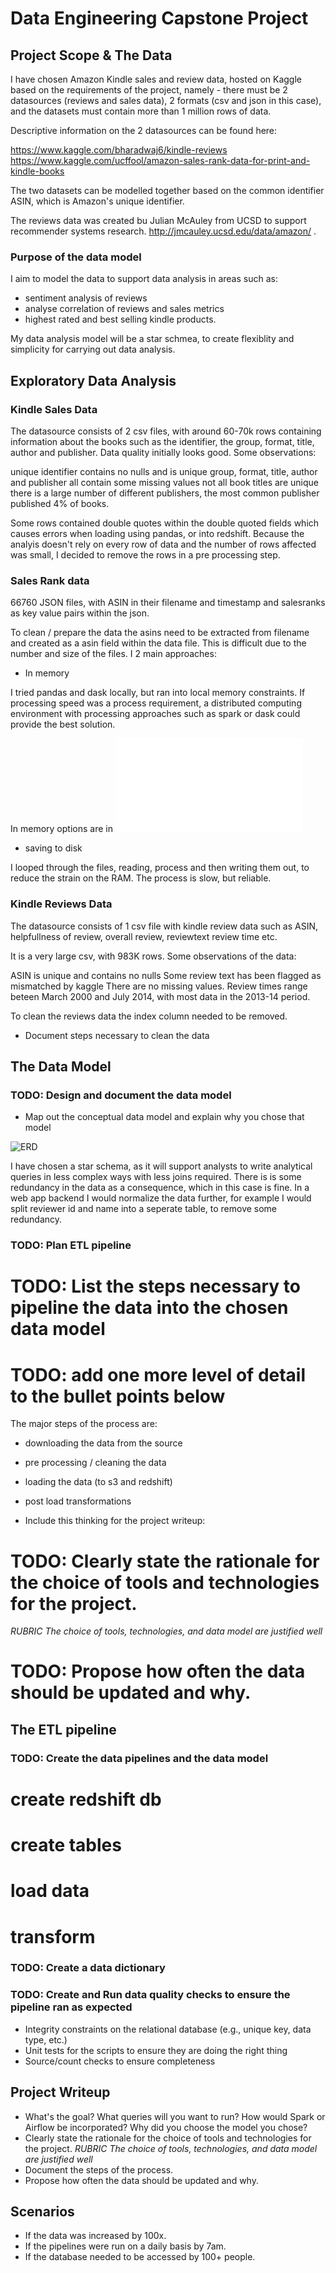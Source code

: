 # Data Engineering Capstone Project

## Project Scope & The Data

I have chosen Amazon Kindle sales and review data, hosted on Kaggle based on the requirements of the project, namely - there must be 2 datasources (reviews and sales data), 2 formats (csv and json in this case), and the datasets must contain more than 1 million rows of data. 

Descriptive information on the 2 datasources can be found here:

https://www.kaggle.com/bharadwaj6/kindle-reviews
https://www.kaggle.com/ucffool/amazon-sales-rank-data-for-print-and-kindle-books

The two datasets can be modelled together based on the common identifier ASIN, which is Amazon's unique identifier.

The reviews data was created bu Julian McAuley from UCSD to support recommender systems research. http://jmcauley.ucsd.edu/data/amazon/ . 

### Purpose of the data model

I aim to model the data to support data analysis in areas such as:

- sentiment analysis of reviews
- analyse correlation of reviews and sales metrics
- highest rated and best selling kindle products.

My data analysis model will be a star schmea, to create flexiblity and simplicity for carrying out data analysis. 

## Exploratory Data Analysis

### Kindle Sales Data

The datasource consists of 2 csv files, with around 60-70k rows containing information about the books such as the identifier, the group, format, title, author and publisher. Data quality initially looks good. Some observations:

unique identifier contains no nulls and is unique
group, format, title, author and publisher all contain some missing values
not all book titles are unique
there is a large number of different publishers, the most common publisher published 4% of books.

Some rows contained double quotes within the double quoted fields which causes errors when loading using pandas, or into redshift. Because the analyis doesn't rely on every row of data and the number of rows affected was small, I decided to remove the rows in a pre processing step. 

### Sales Rank data 

66760 JSON files, with ASIN in their filename and timestamp and salesranks as key value pairs within the json.

To clean / prepare the data the asins need to be extracted from filename and created as a asin field within the data file.
This is difficult due to the number and size of the files. I 2 main approaches:

- In memory

I tried pandas and dask locally, but ran into local memory constraints. If processing speed was a process requirement, a distributed
computing environment with processing approaches such as spark or dask could provide the best solution.

In memory options are in ![](process_salesrank_notused.py)

- saving to disk

I looped through the files, reading, process and then writing them out, to reduce the strain on the RAM. The process is slow, but reliable.

### Kindle Reviews Data
The datasource consists of 1 csv file with kindle review data such as  ASIN, helpfullness of review, overall review, reviewtext review time etc.

It is a very large csv, with 983K rows. Some observations of the data:

ASIN is unique and contains no nulls
Some review text has been flagged as mismatched by kaggle
There are no missing values.
Review times range beteen March 2000 and July 2014, with most data in the 2013-14 period.

To clean the reviews data the index column needed to be removed.

- Document steps necessary to clean the data

## The Data Model

### TODO: Design and document the data model
- Map out the conceptual data model and explain why you chose that model

![ERD](media/erd.png)

I have chosen a star schema, as it will support analysts to write analytical queries in less complex ways with less joins required. There is is some redundancy in the data as a consequence, which in this case is fine. In a web app backend I would 
normalize the data further, for example I would split reviewer id and name into a seperate table, to remove some redundancy.

### TODO: Plan ETL pipeline
# TODO: List the steps necessary to pipeline the data into the chosen data model
# TODO: add one more level of detail to the bullet points below
The major steps of the process are:

- downloading the data from the source
- pre processing / cleaning the data
- loading the data (to s3 and redshift)
- post load transformations

- Include this thinking for the project writeup:
# TODO: Clearly state the rationale for the choice of tools and technologies for the project.
*RUBRIC The choice of tools, technologies, and data model are justified well*
# TODO: Propose how often the data should be updated and why.

## The ETL pipeline

### TODO: Create the data pipelines and the data model
# create redshift db
# create tables
# load data
# transform

### TODO: Create a data dictionary
### TODO: Create and Run data quality checks to ensure the pipeline ran as expected
- Integrity constraints on the relational database (e.g., unique key, data type, etc.)
- Unit tests for the scripts to ensure they are doing the right thing
- Source/count checks to ensure completeness

## Project Writeup

- What's the goal? What queries will you want to run? How would Spark or Airflow be incorporated? Why did you choose the model you chose?
- Clearly state the rationale for the choice of tools and technologies for the project.
    *RUBRIC The choice of tools, technologies, and data model are justified well*
- Document the steps of the process.
- Propose how often the data should be updated and why.

## Scenarios

- If the data was increased by 100x.
- If the pipelines were run on a daily basis by 7am.
- If the database needed to be accessed by 100+ people.